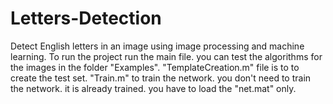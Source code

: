 # Letters-Detection
Detect English letters in an image using image processing and machine learning.
To run the project run the main file.
you can test the algorithms for the images in the folder "Examples".
"TemplateCreation.m" file is to to create the test set.
"Train.m" to train the network.
you don't need to train the network. it is already trained. you have to load the "net.mat" only.
